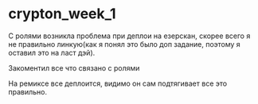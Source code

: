 # crypton_week_1
С ролями возникла проблема при деплои на езерскан, скорее всего я не правильно линкую(как я понял это было доп задание, поэтому я оставил это на ласт дэй).

Закоментил все что связано с ролями

На ремиксе все деплоится, видимо он сам подтягивает все это правильно.
